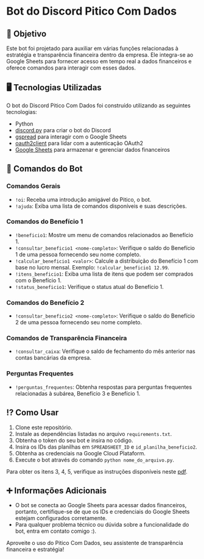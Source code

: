 # Bot do Discord Pitico Com Dados

## 🎯 Objetivo

Este bot foi projetado para auxiliar em várias funções relacionadas à estratégia e transparência financeira dentro da empresa. Ele integra-se ao Google Sheets para fornecer acesso em tempo real a dados financeiros e oferece comandos para interagir com esses dados.

## 🖥 Tecnologias Utilizadas

O bot do Discord Pitico Com Dados foi construído utilizando as seguintes tecnologias:

- Python
- [discord.py](https://discordpy.readthedocs.io/en/stable/) para criar o bot do Discord
- [gspread](https://gspread.readthedocs.io/en/latest/) para interagir com o Google Sheets
- [oauth2client](https://oauth2client.readthedocs.io/en/latest/) para lidar com a autenticação OAuth2
- [Google Sheets](https://www.google.com/sheets) para armazenar e gerenciar dados financeiros

## 📜 Comandos do Bot

### Comandos Gerais

- `!oi`: Receba uma introdução amigável do Pitico, o bot.
- `!ajuda`: Exiba uma lista de comandos disponíveis e suas descrições.

### Comandos do Benefício 1

- `!beneficio1`: Mostre um menu de comandos relacionados ao Benefício 1.
- `!consultar_beneficio1 <nome-completo>`: Verifique o saldo do Benefício 1 de uma pessoa fornecendo seu nome completo.
- `!calcular_beneficio1 <valor>`: Calcule a distribuição do Benefício 1 com base no lucro mensal. Exemplo: `!calcular_beneficio1 12.99`.
- `!itens_beneficio1`: Exiba uma lista de itens que podem ser comprados com o Benefício 1.
- `!status_beneficio1`: Verifique o status atual do Benefício 1.

### Comandos do Benefício 2

- `!consultar_beneficio2 <nome-completo>`: Verifique o saldo do Benefício 2 de uma pessoa fornecendo seu nome completo.

### Comandos de Transparência Financeira

- `!consultar_caixa`: Verifique o saldo de fechamento do mês anterior nas contas bancárias da empresa.

### Perguntas Frequentes

- `!perguntas_frequentes`: Obtenha respostas para perguntas frequentes relacionadas à subárea, Benefício 3 e Benefício 1.

## ⁉ Como Usar

1. Clone este repositório.
2. Instale as dependências listadas no arquivo `requirements.txt`.
3. Obtenha o token do seu bot e insira no código.
4. Insira os IDs das planilhas em `SPREADSHEET_ID` e `id_planilha_beneficio2`.
5. Obtenha as credenciais na Google Cloud Plataform.
6. Execute o bot através do comando `python nome_do_arquivo.py`.
   
Para obter os itens 3, 4, 5, verifique as instruções disponíveis neste [pdf](https://github.com/duartebianca/DiscordBot-PiticoComDiversidade/blob/main/como_criar_bot_discord.pdf).

## ➕ Informações Adicionais

- O bot se conecta ao Google Sheets para acessar dados financeiros, portanto, certifique-se de que os IDs e credenciais do Google Sheets estejam configurados corretamente.
- Para qualquer problema técnico ou dúvida sobre a funcionalidade do bot, entra em contato comigo :).

Aproveite o uso do Pitico Com Dados, seu assistente de transparência financeira e estratégia!
